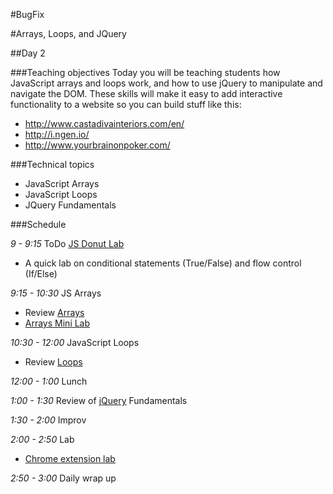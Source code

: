 #BugFix

#Arrays, Loops, and JQuery

##Day 2 

###Teaching objectives
Today you will be teaching students how JavaScript arrays and loops work, and how to use jQuery to manipulate and navigate the DOM. These skills will make it easy to add interactive functionality to a website so you can build stuff like this:
  + http://www.castadivainteriors.com/en/
  + http://i.ngen.io/
  + http://www.yourbrainonpoker.com/

###Technical topics
+ JavaScript Arrays
+ JavaScript Loops
+ JQuery Fundamentals

###Schedule

*9 - 9:15* ToDo [JS Donut Lab](https://learn.co/admin/lessons/5249)
+ A quick lab on conditional statements (True/False) and flow control (If/Else)

*9:15 - 10:30* JS Arrays
  + Review [Arrays](https://learn.co/admin/lessons/5190)
  + [Arrays Mini Lab](https://learn.co/admin/lessons/5206)

*10:30 - 12:00* JavaScript Loops
+ Review [Loops](https://learn.co/admin/lessons/5190)

*12:00 - 1:00* Lunch

*1:00 - 1:30* Review of [jQuery](https://learn.co/admin/lessons/5190) Fundamentals

*1:30 - 2:00* Improv

*2:00 - 2:50* Lab
+ [Chrome extension lab](https://learn.co/admin/lessons/5235)

*2:50 - 3:00* Daily wrap up

